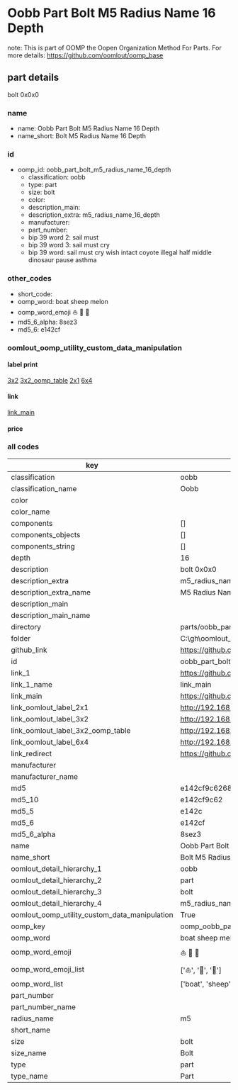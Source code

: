 # Oobb Part Bolt M5 Radius Name 16 Depth  

note: This is part of OOMP the Oopen Organization Method For Parts. For more details: https://github.com/oomlout/oomp_base

##  part details
  



bolt 0x0x0



### name
* name: Oobb Part Bolt M5 Radius Name 16 Depth
* name_short: Bolt M5 Radius Name 16 Depth
### id
* oomp_id: oobb_part_bolt_m5_radius_name_16_depth
  * classification: oobb
  * type: part
  * size: bolt
  * color: 
  * description_main: 
  * description_extra: m5_radius_name_16_depth
  * manufacturer: 
  * part_number: 
  * bip 39 word 2: sail must
  * bip 39 word 3: sail must cry
  * bip 39 word: sail must cry wish intact coyote illegal half middle dinosaur pause asthma

### other_codes
* short_code: 
* oomp_word: boat sheep melon
* oomp_word_emoji :boat: :sheep: :melon:
* md5_6_alpha: 8sez3
* md5_6: e142cf






### oomlout_oomp_utility_custom_data_manipulation
#### label print
[3x2](http://192.168.1.245:1112/?label=oomp%208sez3)
[3x2_oomp_table](http://192.168.1.108:1112/?label=oomp%208sez3)
[2x1](http://192.168.1.242:1112/?label=oomp%208sez3)
[6x4](http://192.168.1.55:1112/?label=oomp%208sez3)    

#### link

[link_main](https://github.com/oomlout/oomlout_oobb_version_4_generated_parts/tree/main/navigation_oomp/oobb/part/bolt//m5_radius_name_16_depth/part)                              

#### price







### all codes 
| key | value |  
| --- | --- |  
| classification | oobb |  
| classification_name | Oobb |  
| color |  |  
| color_name |  |  
| components | [] |  
| components_objects | [] |  
| components_string | [] |  
| depth | 16 |  
| description | bolt 0x0x0 |  
| description_extra | m5_radius_name_16_depth |  
| description_extra_name | M5 Radius Name 16 Depth |  
| description_main |  |  
| description_main_name |  |  
| directory | parts/oobb_part_bolt_m5_radius_name_16_depth |  
| folder | C:\gh\oomlout_oobb_version_4_generated_parts\parts\oobb_part_bolt_m5_radius_name_16_depth |  
| github_link | https://github.com/oomlout/oomlout_oomp_part_src/tree/main/parts/oobb_part_bolt_m5_radius_name_16_depth |  
| id | oobb_part_bolt_m5_radius_name_16_depth |  
| link_1 | https://github.com/oomlout/oomlout_oobb_version_4_generated_parts/tree/main/navigation_oomp/oobb/part/bolt//m5_radius_name_16_depth/part |  
| link_1_name | link_main |  
| link_main | https://github.com/oomlout/oomlout_oobb_version_4_generated_parts/tree/main/navigation_oomp/oobb/part/bolt//m5_radius_name_16_depth/part |  
| link_oomlout_label_2x1 | http://192.168.1.242:1112/?label=oomp%208sez3 |  
| link_oomlout_label_3x2 | http://192.168.1.245:1112/?label=oomp%208sez3 |  
| link_oomlout_label_3x2_oomp_table | http://192.168.1.108:1112/?label=oomp%208sez3 |  
| link_oomlout_label_6x4 | http://192.168.1.55:1112/?label=oomp%208sez3 |  
| link_redirect | https://github.com/oomlout/oomlout_oobb_version_4_generated_parts/tree/main/parts/hardware_bolt_m5_16 |  
| manufacturer |  |  
| manufacturer_name |  |  
| md5 | e142cf9c62686e20c6bacfc86a6485f1 |  
| md5_10 | e142cf9c62 |  
| md5_5 | e142c |  
| md5_6 | e142cf |  
| md5_6_alpha | 8sez3 |  
| name | Oobb Part Bolt M5 Radius Name 16 Depth |  
| name_short | Bolt M5 Radius Name 16 Depth |  
| oomlout_detail_hierarchy_1 | oobb |  
| oomlout_detail_hierarchy_2 | part |  
| oomlout_detail_hierarchy_3 | bolt |  
| oomlout_detail_hierarchy_4 | m5_radius_name_16_depth |  
| oomlout_oomp_utility_custom_data_manipulation | True |  
| oomp_key | oomp_oobb_part_bolt_m5_radius_name_16_depth |  
| oomp_word | boat sheep melon |  
| oomp_word_emoji | :boat: :sheep: :melon: |  
| oomp_word_emoji_list | [':boat:', ':sheep:', ':melon:'] |  
| oomp_word_list | ['boat', 'sheep', 'melon'] |  
| part_number |  |  
| part_number_name |  |  
| radius_name | m5 |  
| short_name |  |  
| size | bolt |  
| size_name | Bolt |  
| type | part |  
| type_name | Part |  
